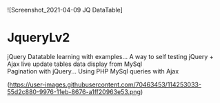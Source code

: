 ![Screenshot_2021-04-09 JQ DataTable]
# JqueryLv2
jQuery Datatable learning with examples... 
A way to self testing 
jQuery + Ajax live update tables data display 
from MySql <br/>
Pagination with jQuery... 
Using PHP MySql queries with Ajax 

(https://user-images.githubusercontent.com/70463453/114253033-55d2c880-9976-11eb-8676-a1ff20963e53.png)
